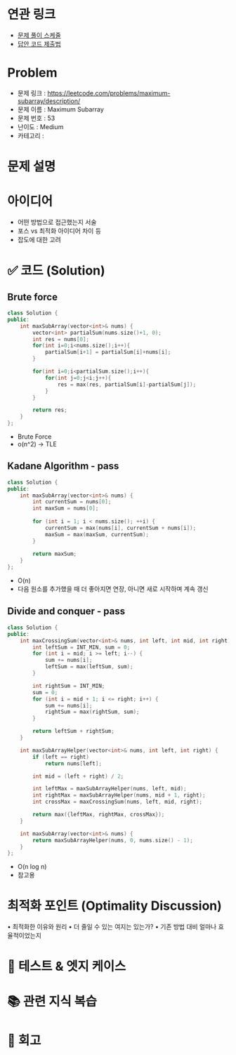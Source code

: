 # 연관 링크
- [문제 풀이 스케줄](https://github.com/orgs/DaleStudy/projects/6/views/5)
- [답안 코드 제출법](https://github.com/DaleStudy/leetcode-study/wiki/%EB%8B%B5%EC%95%88-%EC%A0%9C%EC%B6%9C-%EA%B0%80%EC%9D%B4%EB%93%9C)

# Problem
- 문제 링크 : https://leetcode.com/problems/maximum-subarray/description/
- 문제 이름 : Maximum Subarray
- 문제 번호 : 53
- 난이도 : Medium
- 카테고리 :

# 문제 설명


# 아이디어
- 어떤 방법으로 접근했는지 서술
- 포스 vs 최적화 아이디어 차이 등
- 잡도에 대한 고려

# ✅ 코드 (Solution)
## Brute force
```cpp
class Solution {
public:
    int maxSubArray(vector<int>& nums) {
        vector<int> partialSum(nums.size()+1, 0);
        int res = nums[0];
        for(int i=0;i<nums.size();i++){
            partialSum[i+1] = partialSum[i]+nums[i];
        }

        for(int i=0;i<partialSum.size();i++){
            for(int j=0;j<i;j++){
                res = max(res, partialSum[i]-partialSum[j]);
            }
        }

        return res;
    }
};
```
- Brute Force
- o(n^2) -> TLE
## Kadane Algorithm - pass
```cpp
class Solution {
public:
    int maxSubArray(vector<int>& nums) {
        int currentSum = nums[0];
        int maxSum = nums[0];
        
        for (int i = 1; i < nums.size(); ++i) {
            currentSum = max(nums[i], currentSum + nums[i]);
            maxSum = max(maxSum, currentSum);
        }
        
        return maxSum;
    }
};
```

- O(n)
- 다음 원소를 추가했을 때 더 좋아지면 연장, 아니면 새로 시작하며 계속 갱신

## Divide and conquer - pass
```cpp
class Solution {
public:
    int maxCrossingSum(vector<int>& nums, int left, int mid, int right) {
        int leftSum = INT_MIN, sum = 0;
        for (int i = mid; i >= left; i--) {
            sum += nums[i];
            leftSum = max(leftSum, sum);
        }

        int rightSum = INT_MIN;
        sum = 0;
        for (int i = mid + 1; i <= right; i++) {
            sum += nums[i];
            rightSum = max(rightSum, sum);
        }

        return leftSum + rightSum;
    }

    int maxSubArrayHelper(vector<int>& nums, int left, int right) {
        if (left == right)
            return nums[left];

        int mid = (left + right) / 2;

        int leftMax = maxSubArrayHelper(nums, left, mid);
        int rightMax = maxSubArrayHelper(nums, mid + 1, right);
        int crossMax = maxCrossingSum(nums, left, mid, right);

        return max({leftMax, rightMax, crossMax});
    }

    int maxSubArray(vector<int>& nums) {
        return maxSubArrayHelper(nums, 0, nums.size() - 1);
    }
};
```

- O(n log n)
- 참고용

# 최적화 포인트 (Optimality Discussion)
•	최적화한 이유와 원리
•	더 줄일 수 있는 여지는 있는가?
•	기존 방법 대비 얼마나 효율적이었는지

# 🧪 테스트 & 엣지 케이스

# 📚 관련 지식 복습

# 🔁 회고


